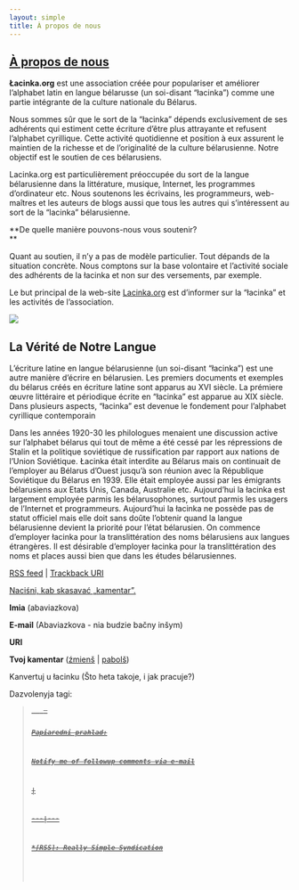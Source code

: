 ```yaml
---
layout: simple
title: À propos de nous
---
```






## [À propos de nous](http://lacinka.org/?page_id=81 "Sur Nous")

**Łacinka.org** est une association créée pour populariser et améliorer
l’alphabet latin en langue bélarusse (un soi-disant “łacinka”) comme une
partie intégrante de la culture nationale du Bélarus.

Nous sommes sûr que le sort de la “łacinka” dépends exclusivement de ses
adhérents qui estiment cette écriture d’être plus attrayante et refusent
l’alphabet cyrillique. Cette activité quotidienne et position à eux assurent
le maintien de la richesse et de l’originalité de la culture bélarusienne.
Notre objectif est le soutien de ces bélarusiens.

Lacinka.org est particulièrement préoccupée du sort de la langue bélarusienne
dans la littérature, musique, Internet, les programmes d’ordinateur etc. Nous
soutenons les écrivains, les programmeurs, web-maîtres et les auteurs de blogs
aussi que tous les autres qui s’intéressent au sort de la “lacinka”
bélarusienne.

**De quelle manière pouvons-nous vous soutenir?  
**

Quant au soutien, il n’y a pas de modèle particulier. Tout dépands de la
situation concrète. Nous comptons sur la base volontaire et l’activité sociale
des adhérents de la łacinka et non sur des versements, par exemple.

Le but principal de la web-site [Lacinka.org](http://lacinka.org) est
d’informer sur la “łacinka” et les activités de l’association.

![](http://lacinka.org/wp-content/uploads/2006/07/lahatyp.png)

## La Vérité de Notre Langue

L’écriture latine en langue bélarusienne (un soi-disant “łacinka”) est une
autre manière d’écrire en bélarusien. Les premiers documents et exemples du
bélarus créés en écriture latine sont apparus au XVI siècle. La prémiere œuvre
littéraire et périodique écrite en “łacinka” est apparue au XIX siècle. Dans
plusieurs aspects, “łacinka” est devenue le fondement pour l’alphabet
cyrillique contemporain

Dans les années 1920-30 les philologues menaient une discussion active sur
l’alphabet bélarus qui tout de même a été cessé par les répressions de Stalin
et la politique soviétique de russification par rapport aux nations de l’Union
Soviétique. Łacinka était interdite au Bélarus mais on continuait de
l’employer au Bélarus d’Ouest jusqu’à son réunion avec la République
Soviétique du Bélarus en 1939. Elle était employée aussi par les émigrants
bélarusiens aux Etats Unis, Canada, Australie etc. Aujourd’hui la łacinka est
largement employée parmis les bélarusophones, surtout parmis les usagers de
l’Internet et programmeurs. Aujourd’hui la łacinka ne possède pas de statut
officiel mais elle doit sans doûte l’obtenir quand la langue bélarusienne
devient la priorité pour l’état bélarusien. On commence d’employer łacinka
pour la translittération des noms bélarusiens aux langues étrangères. Il est
désirable d’employer łacinka pour la translittération des noms et places aussi
bien que dans les études bélarusiennes.

[RSS feed](http://lacinka.org/?feed=rss2&p=81) | [Trackback
URI](http://lacinka.org/wp-trackback.php?p=81)

[ Naciśni, kab skasavać „kamentar”. ](javascript:reRoot\(\))

**Imia** (abaviazkova)

**E-mail** (Abaviazkova - nia budzie bačny inšym)

**URI**

**Tvoj kamentar** ([źmienš](javascript:changeCommentSize\(-80\);) |
[pabolš](javascript:changeCommentSize\(80\)))

 Kanvertuj u łacinku (Što heta takoje, i jak pracuje?)

Dazvolenyja tagi: <a href="" title=""> <abbr title=""> <acronym title=""> <b>
<blockquote cite=""> <code> <em> <i> <strike> <strong>

Papiaredni prahlad:

Notify me of followup comments via e-mail


|

 
  
  
---|---  
  







 



  *[RSS]: Really Simple Syndication


